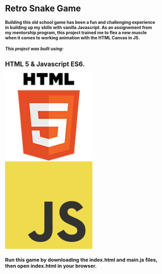 # Retro Snake Game

#### Building this old school game has been a fun and challenging experience in building up my skills with vanilla Javascript. As an assignement from my mentorship program, this project trained me to flex a new muscle when it comes to working animation with the HTML Canvas in JS.

##### This project was built using:

## HTML 5 & Javascript ES6.

![image of html5](images/html.png) ![image of js](images/javascript.png)

### Run this game by downloading the index.html and main.js files, then open index.html in your browser.
